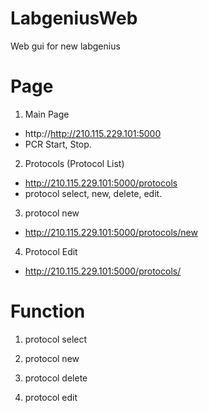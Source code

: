 # LabgeniusWeb
Web gui for new labgenius

# Page

1. Main Page
  - http://http://210.115.229.101:5000
  - PCR Start, Stop.

2. Protocols (Protocol List)
  - http://210.115.229.101:5000/protocols
  - protocol select, new, delete, edit.

3. protocol new 
  - http://210.115.229.101:5000/protocols/new
  
4. Protocol Edit
  - http://210.115.229.101:5000/protocols/<protocol name>
  
# Function 
1. protocol select

2. protocol new

3. protocol delete

4. protocol edit
